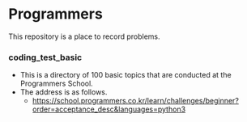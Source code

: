 # Programmers
 This repository is a place to record problems.

### coding_test_basic
- This is a directory of 100 basic topics that are conducted at the Programmers School.
- The address is as follows.
  - https://school.programmers.co.kr/learn/challenges/beginner?order=acceptance_desc&languages=python3
